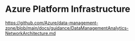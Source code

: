 # Azure Platform Infrastructure

<https://github.com/Azure/data-management-zone/blob/main/docs/guidance/DataManagementAnalytics-NetworkArchitecture.md>
